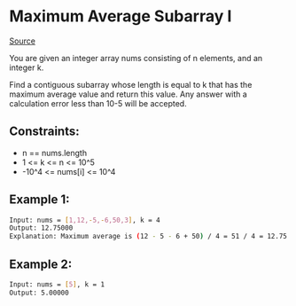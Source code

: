 # Maximum Average Subarray I
[Source](https://leetcode.com/problems/maximum-average-subarray-i/)

You are given an integer array nums consisting of n elements, and an integer k.

Find a contiguous subarray whose length is equal to k that has the maximum average value and return this value. Any answer with a calculation error less than 10-5 will be accepted.


## Constraints:

 - n == nums.length
 - 1 <= k <= n <= 10^5
 - -10^4 <= nums[i] <= 10^4

## Example 1:
```sh
Input: nums = [1,12,-5,-6,50,3], k = 4
Output: 12.75000
Explanation: Maximum average is (12 - 5 - 6 + 50) / 4 = 51 / 4 = 12.75
```

## Example 2:
```sh
Input: nums = [5], k = 1
Output: 5.00000
```